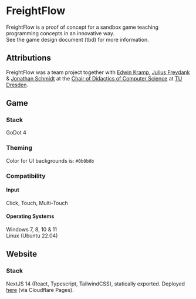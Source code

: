 # FreightFlow

FreightFlow is a proof of concept for a sandbox game teaching programming concepts in an innovative way.\
See the game design document (tbd) for more information.

## Attributions

FreightFlow was a team project together with
[Edwin Kramp](https://github.com/EdwinKramp), [Julius Freydank](https://github.com/OfficerPaul) & [Jonathan Schmidt](https://github.com/ComputerCrack) at the [Chair of Didactics of Computer Science](https://tu-dresden.de/ing/informatik/smt/ddi?set_language=en) at [TU Dresden](https://tu-dresden.de/?set_language=en).

## Game

### Stack
GoDot 4

### Theming
Color for UI backgrounds is: `#0b0b0b`

### Compatibility

#### Input
Click, Touch, Multi-Touch

#### Operating Systems
Windows 7, 8, 10 & 11\
Linux (Ubuntu 22.04)


## Website

### Stack

NextJS 14 (React, Typescript, TailwindCSS), statically exported.
Deployed [here](https://freightflow.elia.vc) (via Cloudflare Pages).

